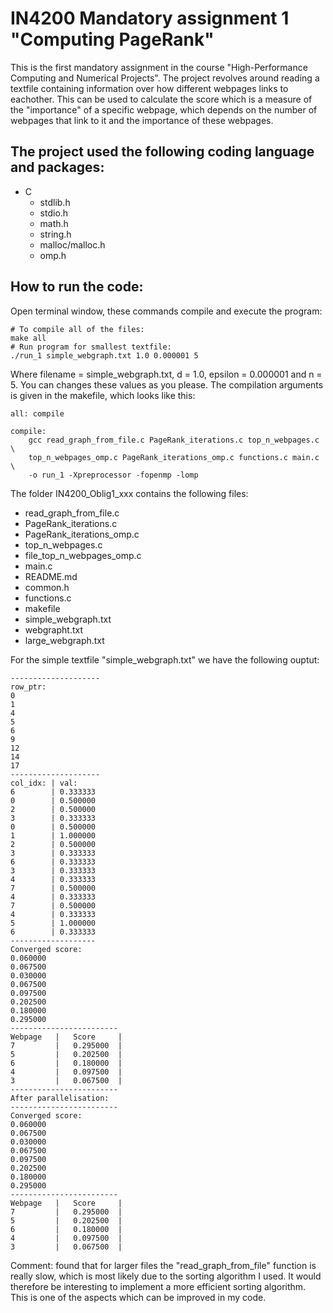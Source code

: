 # IN4200 Mandatory assignment 1 "Computing PageRank"
This is the first mandatory assignment in the course "High-Performance
Computing and Numerical Projects".
The project revolves around reading a textfile containing information over how different webpages links to eachother.
This can be used to calculate the score which is a measure of the
"importance" of a specific webpage, which depends on the number of webpages
that link to it and the importance of these webpages.

## The project used the following coding language and packages:
* C
  * stdlib.h
  * stdio.h
  * math.h
  * string.h
  * malloc/malloc.h
  * omp.h

## How to run the code:
Open terminal window, these commands compile and execute the program:
```
# To compile all of the files:
make all
# Run program for smallest textfile:
./run_1 simple_webgraph.txt 1.0 0.000001 5
```
Where filename = simple_webgraph.txt, d = 1.0, epsilon = 0.000001 and n = 5.
You can changes these values as you please.
The compilation arguments is given in the makefile, which looks like this:

```
all: compile

compile:
	gcc read_graph_from_file.c PageRank_iterations.c top_n_webpages.c \
	top_n_webpages_omp.c PageRank_iterations_omp.c functions.c main.c \
	-o run_1 -Xpreprocessor -fopenmp -lomp
```


The folder IN4200_Oblig1_xxx contains the following files:

* read_graph_from_file.c
* PageRank_iterations.c
* PageRank_iterations_omp.c
* top_n_webpages.c
* file_top_n_webpages_omp.c
* main.c
* README.md
* common.h
* functions.c
* makefile
* simple_webgraph.txt
* webgrapht.txt
* large_webgraph.txt

For the simple textfile "simple_webgraph.txt" we have the following ouptut:
```
--------------------
row_ptr:
0
1
4
5
6
9
12
14
17
--------------------
col_idx: | val:
6        | 0.333333
0        | 0.500000
2        | 0.500000
3        | 0.333333
0        | 0.500000
1        | 1.000000
2        | 0.500000
3        | 0.333333
6        | 0.333333
3        | 0.333333
4        | 0.333333
7        | 0.500000
4        | 0.333333
7        | 0.500000
4        | 0.333333
5        | 1.000000
6        | 0.333333
-------------------
Converged score:
0.060000
0.067500
0.030000
0.067500
0.097500
0.202500
0.180000
0.295000
------------------------
Webpage   |   Score     |
7         |   0.295000  |
5         |   0.202500  |
6         |   0.180000  |
4         |   0.097500  |
3         |   0.067500  |
------------------------
After parallelisation:
------------------------
Converged score:
0.060000
0.067500
0.030000
0.067500
0.097500
0.202500
0.180000
0.295000
------------------------
Webpage   |   Score     |
7         |   0.295000  |
5         |   0.202500  |
6         |   0.180000  |
4         |   0.097500  |
3         |   0.067500  |
```

Comment: found that for larger files the "read_graph_from_file" function is
really slow, which is most likely due to the sorting algorithm I used. It would therefore be interesting to implement a more efficient sorting algorithm.
This is one of the aspects which can be improved in my code.
